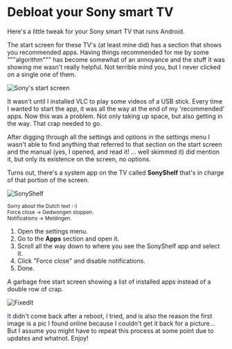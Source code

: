 # Debloat your Sony smart TV

Here's a little tweak for your Sony smart TV that runs Android.

The start screen for these TV's (at least mine did) has a section that shows you recommended apps. Having things recommended for me by some """algorithm""" has become
somewhat of an annoyance and the stuff it was showing me wasn't really helpful. Not terrible mind you, but I never clicked on a single one of them.

![Sony's start screen](/content/debloat-your-sony-smart-tv/sony-recommended-apps.png)

It wasn't until I installed VLC to play some videos of a USB stick. Every time I wanted to start the app, it was all the way at the end of my 'recommended' apps.
Now this was a problem. Not only taking up space, but also getting in the way. That crap needed to go.

After digging through all the settings and options in the settings menu I wasn't able to find anything that referred to that section on the start screen
and the manual (yes, I opened, and read it! ... well skimmed it) did mention it, but only its existence on the screen, no options.

Turns out, there's a system app on the TV called **SonyShelf** that's in charge of that portion of the screen.

![SonyShelf](/content/debloat-your-sony-smart-tv/sony-shelf.png)

<small>
Sorry about the Dutch text :-)<br />
Force close -> Gedwongen stoppen.<br />
Notifications -> Meldingen.
</small>

1. Open the settings menu.
2. Go to the **Apps** section and open it.
3. Scroll all the way down to where you see the SonyShelf app and select it.
4. Click "Force close" and disable notifications.
5. Done.

A garbage free start screen showing a list of installed apps instead of a double row of crap.

![FixedIt](/content/debloat-your-sony-smart-tv/no-more-recommended.png)

It didn't come back after a reboot, I tried, and is also the reason the first image is a pic I found online because I couldn't get it back for a picture... 
But I assume you might have to repeat this process at some point due to updates and whatnot. Enjoy!